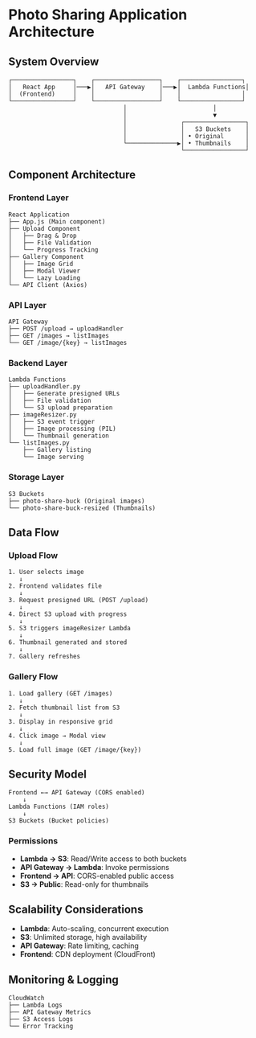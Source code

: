 # Photo Sharing Application Architecture

## System Overview

```
┌─────────────────┐    ┌──────────────────┐    ┌─────────────────┐
│   React App     │───▶│   API Gateway    │───▶│  Lambda Functions│
│  (Frontend)     │    │                  │    │                 │
└─────────────────┘    └──────────────────┘    └─────────────────┘
                                │                        │
                                │                        ▼
                                │               ┌─────────────────┐
                                │               │   S3 Buckets    │
                                │               │ • Original      │
                                └──────────────▶│ • Thumbnails    │
                                                └─────────────────┘
```

## Component Architecture

### Frontend Layer
```
React Application
├── App.js (Main component)
├── Upload Component
│   ├── Drag & Drop
│   ├── File Validation
│   └── Progress Tracking
├── Gallery Component
│   ├── Image Grid
│   ├── Modal Viewer
│   └── Lazy Loading
└── API Client (Axios)
```

### API Layer
```
API Gateway
├── POST /upload → uploadHandler
├── GET /images → listImages
└── GET /image/{key} → listImages
```

### Backend Layer
```
Lambda Functions
├── uploadHandler.py
│   ├── Generate presigned URLs
│   ├── File validation
│   └── S3 upload preparation
├── imageResizer.py
│   ├── S3 event trigger
│   ├── Image processing (PIL)
│   └── Thumbnail generation
└── listImages.py
    ├── Gallery listing
    └── Image serving
```

### Storage Layer
```
S3 Buckets
├── photo-share-buck (Original images)
└── photo-share-buck-resized (Thumbnails)
```

## Data Flow

### Upload Flow
```
1. User selects image
   ↓
2. Frontend validates file
   ↓
3. Request presigned URL (POST /upload)
   ↓
4. Direct S3 upload with progress
   ↓
5. S3 triggers imageResizer Lambda
   ↓
6. Thumbnail generated and stored
   ↓
7. Gallery refreshes
```

### Gallery Flow
```
1. Load gallery (GET /images)
   ↓
2. Fetch thumbnail list from S3
   ↓
3. Display in responsive grid
   ↓
4. Click image → Modal view
   ↓
5. Load full image (GET /image/{key})
```

## Security Model

```
Frontend ←→ API Gateway (CORS enabled)
    ↓
Lambda Functions (IAM roles)
    ↓
S3 Buckets (Bucket policies)
```

### Permissions
- **Lambda → S3**: Read/Write access to both buckets
- **API Gateway → Lambda**: Invoke permissions
- **Frontend → API**: CORS-enabled public access
- **S3 → Public**: Read-only for thumbnails

## Scalability Considerations

- **Lambda**: Auto-scaling, concurrent execution
- **S3**: Unlimited storage, high availability
- **API Gateway**: Rate limiting, caching
- **Frontend**: CDN deployment (CloudFront)

## Monitoring & Logging

```
CloudWatch
├── Lambda Logs
├── API Gateway Metrics
├── S3 Access Logs
└── Error Tracking
```